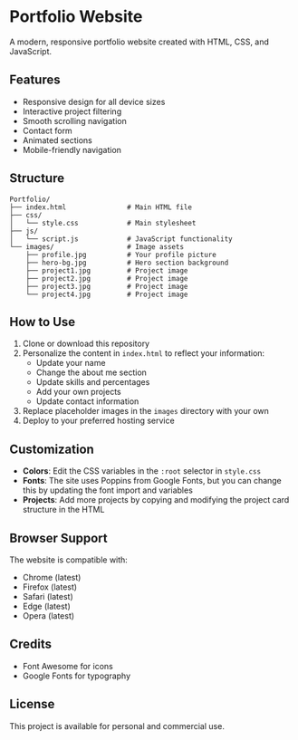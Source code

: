 # Portfolio Website

A modern, responsive portfolio website created with HTML, CSS, and JavaScript.

## Features

- Responsive design for all device sizes
- Interactive project filtering
- Smooth scrolling navigation
- Contact form
- Animated sections
- Mobile-friendly navigation

## Structure

```
Portfolio/
├── index.html               # Main HTML file
├── css/
│   └── style.css            # Main stylesheet
├── js/
│   └── script.js            # JavaScript functionality
└── images/                  # Image assets
    ├── profile.jpg          # Your profile picture
    ├── hero-bg.jpg          # Hero section background
    ├── project1.jpg         # Project image
    ├── project2.jpg         # Project image
    ├── project3.jpg         # Project image
    └── project4.jpg         # Project image
```

## How to Use

1. Clone or download this repository
2. Personalize the content in `index.html` to reflect your information:
   - Update your name
   - Change the about me section
   - Update skills and percentages
   - Add your own projects
   - Update contact information
3. Replace placeholder images in the `images` directory with your own
4. Deploy to your preferred hosting service

## Customization

- **Colors**: Edit the CSS variables in the `:root` selector in `style.css`
- **Fonts**: The site uses Poppins from Google Fonts, but you can change this by updating the font import and variables
- **Projects**: Add more projects by copying and modifying the project card structure in the HTML

## Browser Support

The website is compatible with:
- Chrome (latest)
- Firefox (latest)
- Safari (latest)
- Edge (latest)
- Opera (latest)

## Credits

- Font Awesome for icons
- Google Fonts for typography

## License

This project is available for personal and commercial use. 